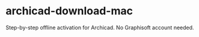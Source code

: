 # archicad-download-mac
Step-by-step offline activation for Archicad. No Graphisoft account needed.
